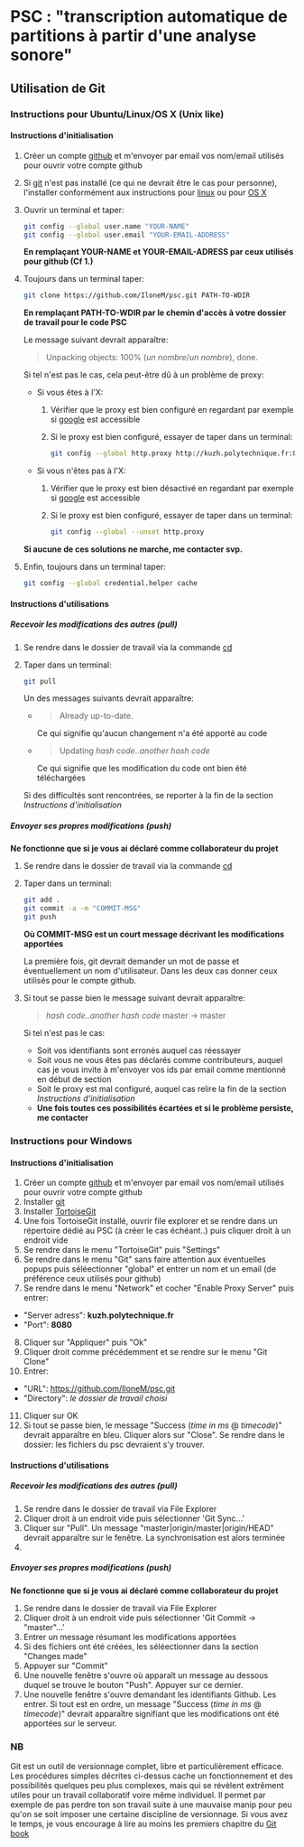 # PSC : "transcription automatique de partitions à partir d'une analyse sonore"

## Utilisation de Git

### Instructions pour Ubuntu/Linux/OS X (Unix like)

#### Instructions d'initialisation

1.  Créer un compte [github](https://github.com/) et m'envoyer par email vos nom/email utilisés pour ouvrir votre compte github
2.	Si [git](http://git-scm.com/) n'est pas installé (ce qui ne devrait être le cas pour personne), l'installer conformément aux instructions pour [linux](https://git-scm.com/download/linux) ou pour [OS X](https://git-scm.com/download/mac)
3.	Ouvrir un terminal et taper:

	```bash
	git config --global user.name "YOUR-NAME"
	git config --global user.email "YOUR-EMAIL-ADDRESS"
	```

	**En remplaçant YOUR-NAME et YOUR-EMAIL-ADRESS par ceux utilisés pour github (Cf 1.)** 
4. Toujours dans un terminal taper:

	```bash
	git clone https://github.com/IloneM/psc.git PATH-TO-WDIR
	```

	**En remplaçant PATH-TO-WDIR par le chemin d'accès à votre dossier de travail pour le code PSC** 

	Le message suivant devrait apparaître:
	> Unpacking objects: 100% (*un nombre*/*un nombre*), done.

	Si tel n'est pas le cas, cela peut-être dû à un problème de proxy:

	+ Si vous êtes à l'X:
		1. Vérifier que le proxy est bien configuré en regardant par exemple si [google](https://google.com) est accessible
		2. Si le proxy est bien configuré, essayer de taper dans un terminal:

			```bash
			git config --global http.proxy http://kuzh.polytechnique.fr:8080
			```

	+ Si vous n'êtes pas à l'X:
		1. Vérifier que le proxy est bien désactivé en regardant par exemple si [google](https://google.com) est accessible
		2. Si le proxy est bien configuré, essayer de taper dans un terminal:

			```bash
			git config --global --unset http.proxy
			```

	**Si aucune de ces solutions ne marche, me contacter svp.** 

5. Enfin, toujours dans un terminal taper:

	```bash
	git config --global credential.helper cache
	```

#### Instructions d'utilisations

##### Recevoir les modifications des autres (pull)

1.  Se rendre dans le dossier de travail via la commande [cd](http://linuxcommand.org/lc3_man_pages/cdh.html)
2.  Taper dans un terminal:

	```bash
	git pull
	```

	Un des messages suivants devrait apparaître:
	*	> Already up-to-date.

		Ce qui signifie qu'aucun changement n'a été apporté au code

	*	
		> Updating *hash code*..*another hash code*

		Ce qui signifie que les modification du code ont bien été téléchargées

	Si des difficultés sont rencontrées, se reporter à la fin de la section *Instructions d'initialisation*

##### Envoyer ses propres modifications (push)

**Ne fonctionne que si je vous ai déclaré comme collaborateur du projet** 

1.  Se rendre dans le dossier de travail via la commande [cd](http://linuxcommand.org/lc3_man_pages/cdh.html)
2.	Taper dans un terminal:

	```bash
	git add .
	git commit -a -m "COMMIT-MSG"
	git push
	```

	**Où COMMIT-MSG est un court message décrivant les modifications apportées** 

	La première fois, git devrait demander un mot de passe et éventuellement un nom d'utilisateur. Dans les deux cas donner ceux utilisés pour le compte github.

3.	Si tout se passe bien le message suivant devrait apparaître:
	> *hash code*..*another hash code*  master -> master

	Si tel n'est pas le cas:
	* Soit vos identifiants sont erronés auquel cas réessayer
	* Soit vous ne vous êtes pas déclarés comme contributeurs, auquel cas je vous invite à m'envoyer vos ids par email comme mentionné en début de section
	* Soit le proxy est mal configuré, auquel cas relire la fin de la section *Instructions d'initialisation*
	* **Une fois toutes ces possibilités écartées et si le problème persiste, me contacter** 

### Instructions pour Windows

#### Instructions d'initialisation

1.  Créer un compte [github](https://github.com/) et m'envoyer par email vos nom/email utilisés pour ouvrir votre compte github
2. 	Installer [git](http://git-scm.com/)
3.  Installer [TortoiseGit](https://tortoisegit.org/download/)
4.  Une fois TortoiseGit installé, ouvrir file explorer et se rendre dans un répertoire dédié au PSC (à créer le cas échéant..) puis cliquer droit à un endroit vide
5.  Se rendre dans le menu "TortoiseGit" puis "Settings"
6.  Se rendre dans le menu "Git" sans faire attention aux éventuelles popups puis séléectionner "global" et entrer un nom et un email (de préférence ceux utilisés pour github)
7.  Se rendre dans le menu "Network" et cocher "Enable Proxy Server" puis entrer:
  + "Server adress": **kuzh.polytechnique.fr**
  + "Port": **8080**
8. Cliquer sur "Appliquer" puis "Ok"
9. Cliquer droit comme précédemment et se rendre sur le menu "Git Clone"
10. Entrer:
  + "URL": https://github.com/IloneM/psc.git
  + "Directory": *le dossier de travail choisi*
11. Cliquer sur OK
12. Si tout se passe bien, le message "Success (*time in ms* @ *timecode*)" devrait apparaître en bleu. Cliquer alors sur "Close". Se rendre dans le dossier: les fichiers du psc devraient s'y trouver.

#### Instructions d'utilisations

##### Recevoir les modifications des autres (pull)

1.  Se rendre dans le dossier de travail via File Explorer
2.  Cliquer droit à un endroit vide puis sélectionner 'Git Sync...'
3.  Cliquer sur "Pull". Un message "master|origin/master|origin/HEAD" devrait apparaître sur le fenêtre. La synchronisation est alors terminée
4.  

##### Envoyer ses propres modifications (push)

**Ne fonctionne que si je vous ai déclaré comme collaborateur du projet**

1.  Se rendre dans le dossier de travail via File Explorer
2.  Cliquer droit à un endroit vide puis sélectionner 'Git Commit -> "master"...'
3.  Entrer un message résumant les modifications apportées
4.  Si des fichiers ont été créées, les séléectionner dans la section "Changes made"
5.  Appuyer sur "Commit"
6.  Une nouvelle fenêtre s'ouvre où apparaît un message au dessous duquel se trouve le bouton "Push". Appuyer sur ce dernier.
7.  Une nouvelle fenêtre s'ouvre demandant les identifiants Github. Les entrer. Si tout est en ordre, un message "Success (*time in ms* @ *timecode*)" devrait apparaître signifiant que les modifications ont été apportées sur le serveur.

### NB

Git est un outil de versionnage complet, libre et particulièrement efficace. Les procédures simples décrites ci-dessus cache un fonctionnement et des possibilités quelques peu plus complexes, mais qui se révèlent extrêment utiles pour un travail collaboratif voire même individuel. Il permet par exemple de pas perdre ton son travail suite à une mauvaise manip pour peu qu'on se soit imposer une certaine discipline de versionnage. Si vous avez le temps, je vous encourage à lire au moins les premiers chapitre du [Git book](https://git-scm.com/book/en/v2)
